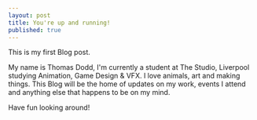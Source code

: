 ```yaml
---
layout: post
title: You're up and running!
published: true
---
```


This is my first Blog post. 

My name is Thomas Dodd, I'm currently a student at The Studio, Liverpool studying Animation, Game Design & VFX. I love animals, art and making things.
This Blog will be the home of updates on my work, events I attend and anything else that happens to be on my mind.

Have fun looking around!
